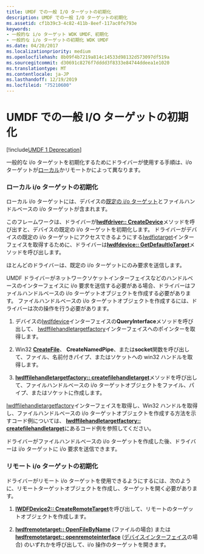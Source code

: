 ```yaml
---
title: UMDF での一般 I/O ターゲットの初期化
description: UMDF での一般 I/O ターゲットの初期化
ms.assetid: cf1b39c3-4c82-411b-8eef-117ac0fe793e
keywords:
- 一般的な i/o ターゲット WDK UMDF、初期化
- 一般的な i/o ターゲットの初期化 WDK UMDF
ms.date: 04/20/2017
ms.localizationpriority: medium
ms.openlocfilehash: 8b09f4b7219a814c14533d98132d573097df519a
ms.sourcegitcommit: d30691c8276f7dddd3f8333e84744ddeea1e1020
ms.translationtype: MT
ms.contentlocale: ja-JP
ms.lasthandoff: 12/19/2019
ms.locfileid: "75210600"
---
```

# <a name="initializing-a-general-io-target-in-umdf"></a>UMDF での一般 I/O ターゲットの初期化


[!include[UMDF 1 Deprecation](../includes/umdf-1-deprecation.md)]

一般的な i/o ターゲットを初期化するためにドライバーが使用する手順は、i/o ターゲットが[ローカル](general-i-o-targets-in-umdf.md)かリモートかによって異なります。

### <a name="initializing-a-local-io-target"></a>ローカル i/o ターゲットの初期化

ローカル i/o ターゲットには、デバイスの[既定の i/o ターゲット](general-i-o-targets-in-umdf.md)とファイルハンドルベースの i/o ターゲットが含まれます。

このフレームワークは、ドライバーが[**Iwdfdriver:: CreateDevice**](https://docs.microsoft.com/windows-hardware/drivers/ddi/wudfddi/nf-wudfddi-iwdfdriver-createdevice)メソッドを呼び出すと、デバイスの既定の i/o ターゲットを初期化します。 ドライバーがデバイスの既定の i/o ターゲットにアクセスできるようにする[Iwdfiotarget](https://docs.microsoft.com/windows-hardware/drivers/ddi/wudfddi/nn-wudfddi-iwdfiotarget)インターフェイスを取得するために、ドライバーは[**Iwdfdevice:: GetDefaultIoTarget**](https://docs.microsoft.com/windows-hardware/drivers/ddi/wudfddi/nf-wudfddi-iwdfdevice-getdefaultiotarget)メソッドを呼び出します。

ほとんどのドライバーは、既定の i/o ターゲットにのみ要求を送信します。

UMDF ドライバーがネットワークソケットインターフェイスなどのハンドルベースのインターフェイスに i/o 要求を送信する必要がある場合、ドライバーはファイルハンドルベースの i/o ターゲットオブジェクトを作成する必要があります。 ファイルハンドルベースの i/o ターゲットオブジェクトを作成するには、ドライバーは次の操作を行う必要があります。

1.  デバイスの[Iwdfdevice](https://docs.microsoft.com/windows-hardware/drivers/ddi/wudfddi/nn-wudfddi-iwdfdevice)インターフェイスの**QueryInterface**メソッドを呼び出して、 [Iwdffilehandletargetfactory](https://docs.microsoft.com/windows-hardware/drivers/ddi/wudfddi/nn-wudfddi-iwdffilehandletargetfactory)インターフェイスへのポインターを取得します。

2.  Win32 [**CreateFile**](https://docs.microsoft.com/windows/desktop/api/fileapi/nf-fileapi-createfilea)、 **CreateNamedPipe**、または**socket**関数を呼び出して、ファイル、名前付きパイプ、またはソケットへの win32 ハンドルを取得します。

3.  [**Iwdffilehandletargetfactory:: createfilehandletarget**](https://docs.microsoft.com/windows-hardware/drivers/ddi/wudfddi/nf-wudfddi-iwdffilehandletargetfactory-createfilehandletarget)メソッドを呼び出して、ファイルハンドルベースの i/o ターゲットオブジェクトをファイル、パイプ、またはソケットに作成します。

[Iwdffilehandletargetfactory](https://docs.microsoft.com/windows-hardware/drivers/ddi/wudfddi/nn-wudfddi-iwdffilehandletargetfactory)インターフェイスを取得し、Win32 ハンドルを取得し、ファイルハンドルベースの i/o ターゲットオブジェクトを作成する方法を示すコード例については、 [**Iwdffilehandletargetfactory:: createfilehandletarget**](https://docs.microsoft.com/windows-hardware/drivers/ddi/wudfddi/nf-wudfddi-iwdffilehandletargetfactory-createfilehandletarget)にあるコード例を参照してください。

ドライバーがファイルハンドルベースの i/o ターゲットを作成した後、ドライバーは i/o ターゲットに i/o 要求を送信できます。

### <a name="initializing-a-remote-io-target"></a>リモート i/o ターゲットの初期化

ドライバーがリモート i/o ターゲットを使用できるようにするには、次のように、リモートターゲットオブジェクトを作成し、ターゲットを開く必要があります。

1.  [**IWDFDevice2:: CreateRemoteTarget**](https://docs.microsoft.com/windows-hardware/drivers/ddi/wudfddi/nf-wudfddi-iwdfdevice2-createremotetarget)を呼び出して、リモートのターゲットオブジェクトを作成します。

2.  [**Iwdfremotetarget:: OpenFileByName**](https://docs.microsoft.com/windows-hardware/drivers/ddi/wudfddi/nf-wudfddi-iwdfremotetarget-openfilebyname) (ファイルの場合) または[**Iwdfremotetarget:: openremoteinterface**](https://docs.microsoft.com/windows-hardware/drivers/ddi/wudfddi/nf-wudfddi-iwdfremotetarget-openremoteinterface) ([デバイスインターフェイス](using-device-interfaces-in-umdf-drivers.md)の場合) のいずれかを呼び出して、i/o 操作のターゲットを開きます。

 

 





